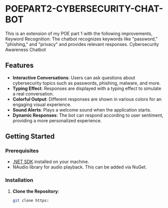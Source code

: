# POEPART2-CYBERSECURITY-CHAT-BOT
This is an extension of my POE part 1 with the following improvements, Keyword Recognition: The chatbot recognizes keywords like "password," "phishing," and "privacy" and provides relevant responses.
Cybersecurity Awareness Chatbot


## Features

- **Interactive Conversations**: Users can ask questions about cybersecurity topics such as passwords, phishing, malware, and more.
- **Typing Effect**: Responses are displayed with a typing effect to simulate a real conversation.
- **Colorful Output**: Different responses are shown in various colors for an engaging visual experience.
- **Sound Alerts**: Plays a welcome sound when the application starts.
- **Dynamic Responses**: The bot can respond according to user sentiment, providing a more personalized experience.

## Getting Started

### Prerequisites

- [.NET SDK](https://dotnet.microsoft.com/download) installed on your machine.
- NAudio library for audio playback. This can be added via NuGet.

### Installation

1. **Clone the Repository**:
   ```bash
   git clone https:
